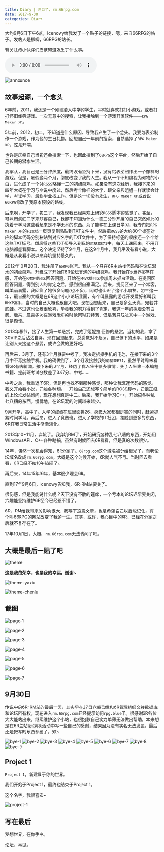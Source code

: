 ```yaml
---
title: Diary | 再见了，rm.66rpg.com
date: 2017-9-30
categories: Diary
---
```


大约9月6日下午6点，Icenowy给我发了一个贴子的链接，嗯，来自66RPG的帖子。发帖人是柳柳，66RPG的站长。

有关注的小伙伴们应该知道发生了什么事。

<!-- more -->

<audio src="wu-xin.mp3" controls="controls" autoplay="autoplay"></audio>

![announce](goodbye-for-6r-rm/announce.png)

## 故事起源，一个念头

6年前，2011，我还是一个刚刚踏入中学的学生，平时就喜欢打打小游戏，或者打打怀旧经典游戏。一次无意中的搜索，让我接触到一个游戏开发软件——`RPG Maker XP`。

5年前，2012，初二，不知道是什么原因，导致我产生了一个念头。我要为表弟制作一个游戏，作为他的生日礼物。回想自己一年前的搜索，自然选择了`RPG Maker XP`。这是开端。

也许是庆幸自己当初还会搜索一下，也因此搜到了`66RPG`这个平台，然后开始了自己长期的潜水生活。

我承认，我自己是三分钟热度，最终没有坚持下来，没有给表弟制作出一个像样的游戏。但是，暑假这两个月，彻底改变了我的人生。我从一个不知编程为何物的小白，进化成了一个对`RGSS`略懂一二的初级菜鸡。如果没有这次经历，我接下来的四年大概在学习与小说中度过，然后考个像样的大学，跟父亲和姐姐一样就读会计学，考证学习，最终毕业找工作。但是这一切没有发生，`RPG Maker XP`或者说`66RPG`修改了我原本预设的路线。

后来啊，开学了，初三了，我发现我已经喜欢上研究`RGSS`脚本的感觉了。甚至，可以用疯狂二字来形容自己，我都不知道为什么一直三分钟热度的自己突然如此的执着于学习这些看起来是不学无术的东西。为了能够在上课日学习，我专门把`RPG Maker XP`的`F1文档`一页页复制粘贴到TXT文件中，然后把`RGSS`的大约80个标签对应的脚本代码分别粘贴到对应名字的TXT文件中，为了保持标签的顺序还一个个给这些TXT标号。然后将这些TXT都导入到我的`诺基亚E71`中，每天上课回来，不用开电脑都能看脚本。这个决定坚持了9个月，在这9个月中，我几乎没有看小说，大概是从我看小说以来弃坑坚持最久的。

2012年10月20日，我注册了`66RPG`账号。我从一个只在6R主站找代码和在论坛潜水的初级菜鸡，升级成了开始在6R论坛冒泡的中级菜鸡。我开始在`水世界`找存在感，开始在`RMXP提问区`回答问题，开始在`RMVX提问区`参加周末抓虫活动。在提问区回答问题，得到别人的肯定之后，感到很自豪满足。后来，提问区来了一个常客，叫美丽晨露，我回答了她很多问题(也不多)，同时也认识了这个小朋友。初三这一年，最自豪的大概是在6R这个小小论坛里面，有个叫晨露的游戏开发爱好者叫我`RMXP高手`，当时的自己大概也很自大吧。现在回想起来，自己是多么天真，宛若井底蛙。不过这也让我很欣喜，毕竟我的努力得到了肯定，我这一年的执着没有白费。后来，晨露多次在游戏发布的时候同时艾特我，但是我只玩过其中一个游戏，很是惭愧。

2013年春节，接了人生第一单悬赏，完成了笵妮拉·亚修的悬赏。当初的我，拿了30VIP之后沾沾自喜。现在回想起来，总感觉对不起ta，自己低下的水平，如果是让别人来接这个悬赏，或许会做的更好吧。

再后来，3月了，还有3个月就要中考了，我决定拆掉手机的电池，在接下来的3个月中不再接触手机。我的确做到了，3个月没接触我的`诺基亚E71`，虽然平时周末看看6R有啥新闻。接下来的3个月，经历了我人生中很多事情：买了人生第一本编程书籍、提前班考试分数差了3.67分、中考……

中考之后，我重返了6R，但是再也找不到那种感觉，那种让我沉迷代码的感觉。我又开始看小说，开始各种颓。一开始自己还想写个简单的RGSS脚本，还很正经的上论坛发帖询问，现在想想真是中二。后来，我开始学习C++，开始搞各种乱七八糟的东西。慢慢地，在论坛混的时间越来越少。

9月开学，高中了。入学的成绩在班里面排26，感慨大家都很厉害的同时，赶紧抓紧时间学习。再后来，进入了竞赛班，进入了学校的IT社团，接触到更多的东西，6R在我日常生活中渐渐淡化。

2013年10~11月，弃坑了。我弃坑RM了，开始研究各种乱七八糟的东西，开始用WindowsAPI、C++各种瞎搞。虽然有时候回去6R看看，但是真的次数很少。

14年，偶然一次机会得知，6R分家了。`66rpg.com`这个域名被分给橙光了，而老论坛域名改成`rm.66rpg.com`。大概是这个时候开始，6R就人气不再。当时回去看看，6R已经不如13年热闹了。

再后来，14年15年16年，基本很少理会6R。

直到17年9月6日，Icenowy告知我，6R-RM站要关了。

很伤感，但是我能说什么呢？天下没有不散的筵席，一个亏本的论坛迟早要关闭，六趣能坚持维护6R至今已经很不错了。

6R、RM给我带来的影响很大，我写下这篇文章，也是希望自己以后能记住，有一个叫66RPG的网站改变了我的一生。其实，或许，我心目中的6R，已经在分家之后就不复存在了。

17年10月1日，大概，`rm.66rpg.com`无法访问了吧。

## 大概是最后一贴了吧

![theme](goodbye-for-6r-rm/theme.png)

**这是我的荣幸，也是我的幸运，谢谢~**

![theme-yaxiu](goodbye-for-6r-rm/theme-yaxiu.png)

![theme-chenlu](goodbye-for-6r-rm/theme-chenlu.png)

## 截图

![page-1](goodbye-for-6r-rm/page-1.png)

![page-2](goodbye-for-6r-rm/page-2.png)

![page-3](goodbye-for-6r-rm/page-3.png)

![page-4](goodbye-for-6r-rm/page-4.png)

![page-5](goodbye-for-6r-rm/page-5.png)

![page-6](goodbye-for-6r-rm/page-6.png)

![page-7](goodbye-for-6r-rm/page-7.png)

## 9月30日

传说中的6R-RM站的最后一天，其实早在27日六趣已经和6R管理组织交接数据库和论坛所有权，现在进入`rm.66rpg.com`已经提示访问`rpg.blue`了。很感谢6R各位大大能站出来，继续维护这个小站，也很抱歉自己实力单薄无法做出帮助。本来想是在6R主站`论坛再见`活动中写一些自己的感谢，结果因为没有实名无法发言。最后还是把写的东西都删了，欸~

![bye-1](goodbye-for-6r-rm/bye-1.png)
![bye-2](goodbye-for-6r-rm/bye-2.png)
![bye-3](goodbye-for-6r-rm/bye-3.png)
![bye-4](goodbye-for-6r-rm/bye-4.png)
![bye-5](goodbye-for-6r-rm/bye-5.png)
![bye-6](goodbye-for-6r-rm/bye-6.png)
![bye-7](goodbye-for-6r-rm/bye-7.png)
![bye-8](goodbye-for-6r-rm/bye-8.png)
![bye-9](goodbye-for-6r-rm/bye-9.png)

## Project 1

`Project 1`，新建属于你的世界。

我们开始于Project 1，最终也结束于Project 1。

这个名字，我很喜欢~

![project-1](goodbye-for-6r-rm/project-1.png)

## 写在最后

梦想世界，在你手中。

论坛，再见。

